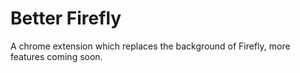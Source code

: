 # Better Firefly

A chrome extension which replaces the background of Firefly, more features coming soon.